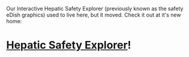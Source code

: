 Our Interactive Hepatic Safety Explorer (previously known as the safety eDish graphics) used to live here, but it moved. Check it out at it's new home: 

# [Hepatic Safety Explorer](https://github.com/SafetyGraphics/hep-explorer)!
